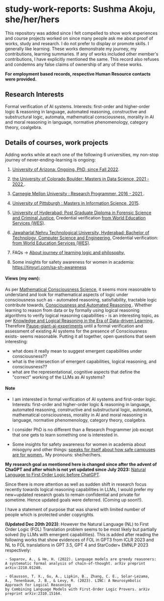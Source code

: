 # study-work-reports: Sushma Akoju, she/her/hers

This repository was added since I felt compelled to show work experiences and course projects worked on since many people ask me about proof of works, study and research. I do not prefer to display or promote skills. I generally like learning. These works demonstrate my journey, my contributions, learning summaries. If any of works included other member's contributions, I have explicitly mentioned the same. This record also refuses and condemns any false claims of ownership of any of these works.

**For employment based records, respective Human Resource contacts were provided.**

## Research Interests
Formal verification of AI systems. Interests: first-order and higher-order logic & reasoning in language, automated reasoning, constructive and substructural logic, automata, mathematical consciousness, morality in AI and moral reasoning in language, normative phenomenology, category theory, coalgebra.

## Details of courses, work projects

Adding works while at each one of the following 6 universities, my non-stop journey of never-ending-learning is ongoing:

1. <a href="https://github.com/sushmaakoju/study-work-reports/tree/main/university-of-arizona">University of Arizona: Ongoing, PhD, since Fall 2022</a>. 

2. <a href="https://github.com/sushmaakoju/study-work-reports/tree/main/university-of-colorado-boulder"> the University of Colorado Boulder: Masters in Data Science, 2021 - 2022 </a>.

3. <a href="https://github.com/sushmaakoju/study-work-reports/tree/main/carnegie-mellon-university">Carnegie Mellon University : Research Programmer, 2016 - 2021 </a>. 

4. <a href="https://github.com/sushmaakoju/study-work-reports/tree/main/university-of-pittsburgh">University of Pittsburgh : Masters in Information Science, 2015</a>.

5. <a href="https://github.com/sushmaakoju/study-work-reports/tree/main/university-of-hyderabad">University of Hyderabad: Post Graduate Diploma in Forensic Science and Criminal Justice.</a> 
Credential verification <a href="https://badges.wes.org/Evidence?i=48995b02-2e99-4670-906a-6f4063642959&type=us">from World Education Services (WES)</a>.

6. <a href="https://github.com/sushmaakoju/study-work-reports/tree/main/JNTU"> Jawaharlal Nehru Technological University, Hyderabad: Bachelor of Technology, Computer Science and Engineering.</a> 
Credential verification: <a href="https://badges.wes.org/Evidence?i=48995b02-2e99-4670-906a-6f4063642959&type=us">from World Education Services (WES)</a>.

7. FAQs -> <a href="https://github.com/sushmaakoju/study-work-reports/tree/main/study-on-logic">About journey of learning logic and philosophy.</a>

8. Some insights for safety awareness for women in academia: https://tinyurl.com/sa-sh-awareness 

#### Views (my own):

As per <a href="https://amcs-community.org/">Mathematical Consciousness Science</a>, it seems more reasonable to understand and look for mathematical aspects of logic under consciousness such as - automated reasoning, satisfiability, tractable logic contribute towards, <a href="https://arxiv.org/abs/2001.09442">Consciousness and Automated Reasoning
</a>. Whether learning to reason from data or by formally using logical reasoning algorithms to verify logical reasoning capabilities - is an interesting topic, as per <a href="https://icml.cc/virtual/2023/workshop/21498">Knowledge and Logical Reasoning in the Era of Data-driven Learning </a>. Therefore <a href="https://futureoflife.org/open-letter/pause-giant-ai-experiments/"> Pause-giant-ai-experiments</a> until a formal verification and assessment of existing AI systems for the presence of Consciousness exists- seems reasonable. Putting it all together, open questions that seem interesting: 
- what does it really mean to suggest emergent capabilities under consciousness?? 
- what is the intersection of emergent capabilities, logical reasoning, and consciousness?? 
- what are the representational, cognitive aspects that define the "correct" working of the LLMs as AI systems?

#### Note

- I am interested in formal verification of AI systems and first-order logic. Interests: first-order and higher-order logic & reasoning in language, automated reasoning, constructive and substructural logic, automata, mathematical consciousness, morality in AI and moral reasoning in language, normative phenomenology, category theory, coalgebra.

- I consider PhD is no different than a Research Programmer job except that one gets to learn something one is interested in.

- Some insights for safety awareness for women in academia about misogyny and other things: <a href="https://tinyurl.com/sa-sh-awareness"> speaks for itself about how safe campuses are for women.</a>. My pronouns: she/her/hers.

**My research goal as mentioned here is changed since after the advent of ChaGPT and after which is not yet updated since July 2023:** <a href="https://github.com/sushmaakoju/study-work-reports/blob/main/university-of-arizona/sushma-akoju-Natural%20Language%20to%20First%20Order%20Logic.pdf"> Natural Language to First Order Logic before ChatGPT</a>. 

Since there is more attention as well as sudden shift in research focus recently towards logical reasoning capabilities in LLMs, I would prefer my new+updated research goals to remain confidential and private for sometime. Hence updated goals were deferred. (Coming up soon!!).

I have a statement of purpose that was shared with limited number of people which is protected under copyrights.

**(Updated Dec 20th 2023)**: However the Natural Language (NL) to First Order Logic (FOL) Translation problem seems to be most likely but partially solved (by LLMs with emergent capabilities). This is added after reading the following works that show evidences of FOL in GPT3 from ICLR 2023 and NL to FOL translations in GPT 3.5, GPT 4 and StarCoder+ EMNLP 2023 respectively:

```
- Saparov, A., & He, H. (2022). Language models are greedy reasoners: 
A systematic formal analysis of chain-of-thought. arXiv preprint arXiv:2210.01240.

- Olausson, T. X., Gu, A., Lipkin, B., Zhang, C. E., Solar-Lezama, 
A., Tenenbaum, J. B., & Levy, R. (2023). LINC: A Neurosymbolic Approach for Logical Reasoning 
by Combining Language Models with First-Order Logic Provers. arXiv preprint arXiv:2310.15164.

```
